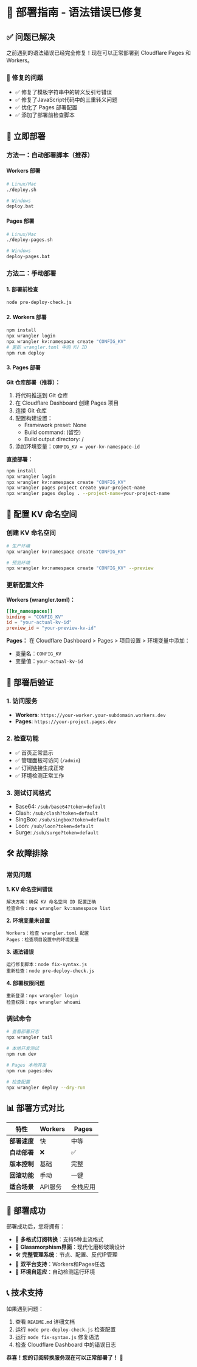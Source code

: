 # 🚀 部署指南 - 语法错误已修复

## ✅ 问题已解决

之前遇到的语法错误已经完全修复！现在可以正常部署到 Cloudflare Pages 和 Workers。

### 🔧 修复的问题
- ✅ 修复了模板字符串中的转义反引号错误
- ✅ 修复了JavaScript代码中的三重转义问题
- ✅ 优化了 Pages 部署配置
- ✅ 添加了部署前检查脚本

## 🚀 立即部署

### 方法一：自动部署脚本（推荐）

#### Workers 部署
```bash
# Linux/Mac
./deploy.sh

# Windows
deploy.bat
```

#### Pages 部署
```bash
# Linux/Mac
./deploy-pages.sh

# Windows
deploy-pages.bat
```

### 方法二：手动部署

#### 1. 部署前检查
```bash
node pre-deploy-check.js
```

#### 2. Workers 部署
```bash
npm install
npx wrangler login
npx wrangler kv:namespace create "CONFIG_KV"
# 更新 wrangler.toml 中的 KV ID
npm run deploy
```

#### 3. Pages 部署

**Git 仓库部署（推荐）：**
1. 将代码推送到 Git 仓库
2. 在 Cloudflare Dashboard 创建 Pages 项目
3. 连接 Git 仓库
4. 配置构建设置：
   - Framework preset: None
   - Build command: (留空)
   - Build output directory: /
5. 添加环境变量：`CONFIG_KV = your-kv-namespace-id`

**直接部署：**
```bash
npm install
npx wrangler login
npx wrangler kv:namespace create "CONFIG_KV"
npx wrangler pages project create your-project-name
npx wrangler pages deploy . --project-name=your-project-name
```

## 🔧 配置 KV 命名空间

### 创建 KV 命名空间
```bash
# 生产环境
npx wrangler kv:namespace create "CONFIG_KV"

# 预览环境
npx wrangler kv:namespace create "CONFIG_KV" --preview
```

### 更新配置文件

**Workers (wrangler.toml)：**
```toml
[[kv_namespaces]]
binding = "CONFIG_KV"
id = "your-actual-kv-id"
preview_id = "your-preview-kv-id"
```

**Pages：**
在 Cloudflare Dashboard > Pages > 项目设置 > 环境变量中添加：
- 变量名：`CONFIG_KV`
- 变量值：`your-actual-kv-id`

## 🎯 部署后验证

### 1. 访问服务
- **Workers**: `https://your-worker.your-subdomain.workers.dev`
- **Pages**: `https://your-project.pages.dev`

### 2. 检查功能
- ✅ 首页正常显示
- ✅ 管理面板可访问 (`/admin`)
- ✅ 订阅链接生成正常
- ✅ 环境检测正常工作

### 3. 测试订阅格式
- Base64: `/sub/base64?token=default`
- Clash: `/sub/clash?token=default`
- SingBox: `/sub/singbox?token=default`
- Loon: `/sub/loon?token=default`
- Surge: `/sub/surge?token=default`

## 🛠️ 故障排除

### 常见问题

**1. KV 命名空间错误**
```
解决方案：确保 KV 命名空间 ID 配置正确
检查命令：npx wrangler kv:namespace list
```

**2. 环境变量未设置**
```
Workers：检查 wrangler.toml 配置
Pages：检查项目设置中的环境变量
```

**3. 语法错误**
```
运行修复脚本：node fix-syntax.js
重新检查：node pre-deploy-check.js
```

**4. 部署权限问题**
```
重新登录：npx wrangler login
检查权限：npx wrangler whoami
```

### 调试命令

```bash
# 查看部署日志
npx wrangler tail

# 本地开发测试
npm run dev

# Pages 本地开发
npm run pages:dev

# 检查配置
npx wrangler deploy --dry-run
```

## 📊 部署方式对比

| 特性 | Workers | Pages |
|------|---------|-------|
| **部署速度** | 快 | 中等 |
| **自动部署** | ❌ | ✅ |
| **版本控制** | 基础 | 完整 |
| **回滚功能** | 手动 | 一键 |
| **适合场景** | API服务 | 全栈应用 |

## 🎉 部署成功

部署成功后，您将拥有：

- 🔄 **多格式订阅转换**：支持5种主流格式
- 🎨 **Glassmorphism界面**：现代化磨砂玻璃设计
- 🛠️ **完整管理系统**：节点、配置、反代IP管理
- 🚀 **双平台支持**：Workers和Pages任选
- 🔧 **环境自适应**：自动检测运行环境

## 📞 技术支持

如果遇到问题：
1. 查看 `README.md` 详细文档
2. 运行 `node pre-deploy-check.js` 检查配置
3. 运行 `node fix-syntax.js` 修复语法
4. 检查 Cloudflare Dashboard 中的错误日志

**恭喜！您的订阅转换服务现在可以正常部署了！** 🎊
